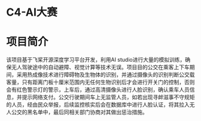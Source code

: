 # C4-AI大赛

# 项目简介

该项目基于飞桨开源深度学习平台开发，利用AI studio进行大量的模拟训练，确保无人驾驶途中的自动避障、视觉计算等技术无误。项目目的公交在乘客上下车期间，采用热成像技术进行障碍物及生物体的识别，并通过摄像头的识别判断公交载客量，只有距离门板十厘米范围内无任何生物识别后才会进行开关门的控制，否则会有红色警示灯的警示，上车后，通过高清摄像头进行人脸识别，确认乘车人员信息，并提示网络支付。公交行驶期间车上无监管人员，如若出现寻衅滋事不守规矩的人员，经由民众举报，后续监控核实后会在数据库中进行人脸认证，将其拉入无人公交的黑名单中，最后同相关部门协商对其做出惩治措施。
